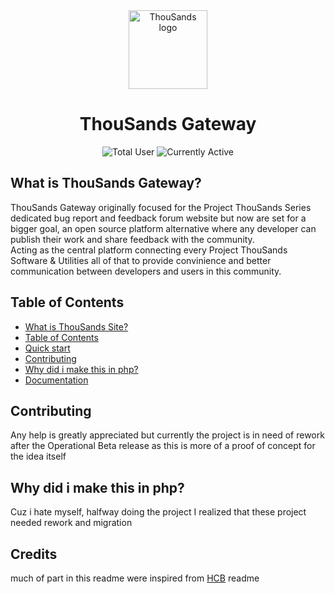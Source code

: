 <div align="center">
  <picture>
    <source media="(prefers-color-scheme: dark)" srcset="#">
    <img src="#" width="126" alt="ThouSands logo">
  </picture>
  <h1>ThouSands Gateway</h1>

  ![Total User](https://) ![Currently Active](https://)

</div>

## What is ThouSands Gateway?
ThouSands Gateway originally focused for the Project ThouSands Series dedicated bug report and feedback forum website but now are set for a bigger goal, an open source platform alternative where any developer can publish their work and share feedback with the community.
<br>
Acting as the central platform connecting every Project ThouSands Software & Utilities all of that to provide convinience and better communication between developers and users in this community.


## Table of Contents

- [What is ThouSands Site?](#What-is-ThouSands-Site?)
- [Table of Contents](#table-of-contents)
- [Quick start](#Quick-start)
- [Contributing](#Contributing)
- [Why did i make this in php?](#Why-did-i-make-this-in-php?)
- [Documentation](https://github.com/NNRVINTAGE/ThouSands-Forum/blob/main/dev-docs/)

## Contributing
Any help is greatly appreciated but currently the project is in need of rework after the Operational Beta release as this is more of a proof of concept for the idea itself

## Why did i make this in php?
Cuz i hate myself, halfway doing the project I realized that these project needed rework and migration

## Credits
much of part in this readme were inspired from [HCB](https://github.com/hackclub/hcb) readme